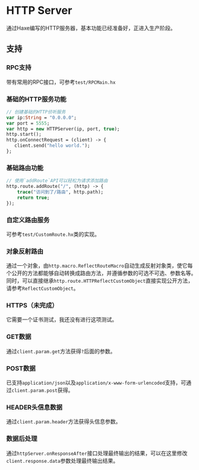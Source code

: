# HTTP Server
通过Haxe编写的HTTP服务器，基本功能已经准备好，正进入生产阶段。

## 支持
### RPC支持
带有常用的RPC接口，可参考`test/RPCMain.hx`
### 基础的HTTP服务功能
```haxe
// 创建基础的HTTP侦听服务
var ip:String = "0.0.0.0";
var port = 5555;
var http = new HTTPServer(ip, port, true);
http.start();
http.onConnectRequest = (client) -> {
   client.send("hello world.");
};
```
### 基础路由功能
```haxe
// 使用`addRoute`API可以轻松为请求添加路由
http.route.addRoute("/", (http) -> {
	trace("访问到了/路由", http.path);
	return true;
});
```
### 自定义路由服务
可参考`test/CustomRoute.hx`类的实现。
### 对象反射路由
通过一个对象，由`http.macro.ReflectRouteMacro`自动生成反射对象类，使它每个公开的方法都能够自动转换成路由方法，并遵循参数的可选不可选、参数名等。
同时，可以直接继承`http.route.HTTPReflectCustomObject`直接实现公开方法，请参考`ReflectCustomObject`。
### HTTPS（未完成）
它需要一个证书测试，我还没有进行这项测试。
### GET数据
通过`client.param.get`方法获得`?`后面的参数。
### POST数据
已支持`application/json`以及`application/x-www-form-urlencoded`支持，可通过`client.param.post`获得。
### HEADER头信息数据
通过`client.param.header`方法获得头信息参数。
### 数据后处理
通过`httpServer.onResponseAfter`接口处理最终输出的结果，可以在这里修改`client.response.data`参数处理最终输出结果。